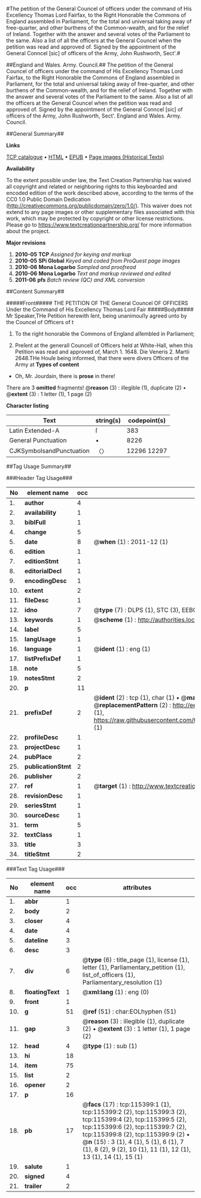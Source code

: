 #The petition of the General Councel of officers under the command of His Excellency Thomas Lord Fairfax, to the Right Honorable the Commons of England assembled in Parliament, for the total and universal taking away of free-quarter, and other burthens of the Common-wealth, and for the relief of Ireland. Together with the answer and several votes of the Parliament to the same. Also a list of all the officers at the General Councel when the petition was read and approved of. Signed by the appointment of the General Conncel [sic] of officers of the Army, John Rushworth, Sect'.#

##England and Wales. Army. Council.##
The petition of the General Councel of officers under the command of His Excellency Thomas Lord Fairfax, to the Right Honorable the Commons of England assembled in Parliament, for the total and universal taking away of free-quarter, and other burthens of the Common-wealth, and for the relief of Ireland. Together with the answer and several votes of the Parliament to the same. Also a list of all the officers at the General Councel when the petition was read and approved of. Signed by the appointment of the General Conncel [sic] of officers of the Army, John Rushworth, Sect'.
England and Wales. Army. Council.

##General Summary##

**Links**

[TCP catalogue](http://www.ota.ox.ac.uk/tcp/)  • 
[HTML](http://tei.it.ox.ac.uk/tcp/Texts-HTML/free/A90/A90588.html)  • 
[EPUB](http://tei.it.ox.ac.uk/tcp/Texts-EPUB/free/A90/A90588.epub) • 
[Page images (Historical Texts)](https://historicaltexts.jisc.ac.uk/eebo-99863210e)

**Availability**

To the extent possible under law, the Text Creation Partnership has waived all copyright and related or neighboring rights to this keyboarded and encoded edition of the work described above, according to the terms of the CC0 1.0 Public Domain Dedication (http://creativecommons.org/publicdomain/zero/1.0/). This waiver does not extend to any page images or other supplementary files associated with this work, which may be protected by copyright or other license restrictions. Please go to https://www.textcreationpartnership.org/ for more information about the project.

**Major revisions**

1. __2010-05__ __TCP__ *Assigned for keying and markup*
1. __2010-05__ __SPi Global__ *Keyed and coded from ProQuest page images*
1. __2010-06__ __Mona Logarbo__ *Sampled and proofread*
1. __2010-06__ __Mona Logarbo__ *Text and markup reviewed and edited*
1. __2011-06__ __pfs__ *Batch review (QC) and XML conversion*

##Content Summary##

#####Front#####
THE PETITION OF THE General Councel OF OFFICERS Under the Command of His Excellency Thomas Lord Fair
#####Body#####
Mr Speaker,THe Petition herewith ſent, being unanimouſly agreed unto by the Councel of Officers of t
1. To the right honorable the Commons of England aſſembled in Parliament;

1. Preſent at the generall Councell of Officers held at White-Hall, when this Petition was read and approved of, March 1. 1648.
Die Veneris 2. Martii 2648.THe Houſe being informed, that there were divers Officers of the Army at 
**Types of content**

  * Oh, Mr. Jourdain, there is **prose** in there!

There are 3 **omitted** fragments! 
 @__reason__ (3) : illegible (1), duplicate (2)  •  @__extent__ (3) : 1 letter (1), 1 page (2)

**Character listing**


|Text|string(s)|codepoint(s)|
|---|---|---|
|Latin Extended-A|ſ|383|
|General Punctuation|•|8226|
|CJKSymbolsandPunctuation|〈〉|12296 12297|

##Tag Usage Summary##

###Header Tag Usage###

|No|element name|occ|attributes|
|---|---|---|---|
|1.|__author__|4||
|2.|__availability__|1||
|3.|__biblFull__|1||
|4.|__change__|5||
|5.|__date__|8| @__when__ (1) : 2011-12 (1)|
|6.|__edition__|1||
|7.|__editionStmt__|1||
|8.|__editorialDecl__|1||
|9.|__encodingDesc__|1||
|10.|__extent__|2||
|11.|__fileDesc__|1||
|12.|__idno__|7| @__type__ (7) : DLPS (1), STC (3), EEBO-CITATION (1), PROQUEST (1), VID (1)|
|13.|__keywords__|1| @__scheme__ (1) : http://authorities.loc.gov/ (1)|
|14.|__label__|5||
|15.|__langUsage__|1||
|16.|__language__|1| @__ident__ (1) : eng (1)|
|17.|__listPrefixDef__|1||
|18.|__note__|5||
|19.|__notesStmt__|2||
|20.|__p__|11||
|21.|__prefixDef__|2| @__ident__ (2) : tcp (1), char (1)  •  @__matchPattern__ (2) : ([0-9\-]+):([0-9IVX]+) (1), (.+) (1)  •  @__replacementPattern__ (2) : http://eebo.chadwyck.com/downloadtiff?vid=$1&page=$2 (1), https://raw.githubusercontent.com/textcreationpartnership/Texts/master/tcpchars.xml#$1 (1)|
|22.|__profileDesc__|1||
|23.|__projectDesc__|1||
|24.|__pubPlace__|2||
|25.|__publicationStmt__|2||
|26.|__publisher__|2||
|27.|__ref__|1| @__target__ (1) : http://www.textcreationpartnership.org/docs/. (1)|
|28.|__revisionDesc__|1||
|29.|__seriesStmt__|1||
|30.|__sourceDesc__|1||
|31.|__term__|5||
|32.|__textClass__|1||
|33.|__title__|3||
|34.|__titleStmt__|2||


###Text Tag Usage###

|No|element name|occ|attributes|
|---|---|---|---|
|1.|__abbr__|1||
|2.|__body__|2||
|3.|__closer__|4||
|4.|__date__|4||
|5.|__dateline__|3||
|6.|__desc__|3||
|7.|__div__|6| @__type__ (6) : title_page (1), license (1), letter (1), Parliamentary_petition (1), list_of_officers (1), Parliamentary_resolution (1)|
|8.|__floatingText__|1| @__xml:lang__ (1) : eng (0)|
|9.|__front__|1||
|10.|__g__|51| @__ref__ (51) : char:EOLhyphen (51)|
|11.|__gap__|3| @__reason__ (3) : illegible (1), duplicate (2)  •  @__extent__ (3) : 1 letter (1), 1 page (2)|
|12.|__head__|4| @__type__ (1) : sub (1)|
|13.|__hi__|18||
|14.|__item__|75||
|15.|__list__|2||
|16.|__opener__|2||
|17.|__p__|16||
|18.|__pb__|17| @__facs__ (17) : tcp:115399:1 (1), tcp:115399:2 (2), tcp:115399:3 (2), tcp:115399:4 (2), tcp:115399:5 (2), tcp:115399:6 (2), tcp:115399:7 (2), tcp:115399:8 (2), tcp:115399:9 (2)  •  @__n__ (15) : 3 (1), 4 (1), 5 (1), 6 (1), 7 (1), 8 (2), 9 (2), 10 (1), 11 (1), 12 (1), 13 (1), 14 (1), 15 (1)|
|19.|__salute__|1||
|20.|__signed__|4||
|21.|__trailer__|2||
